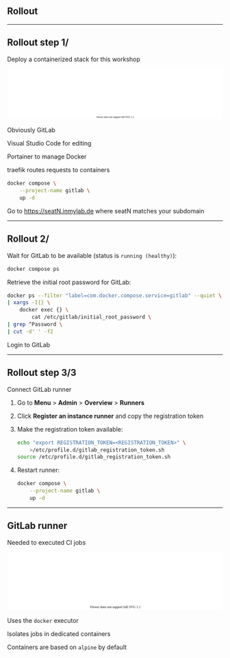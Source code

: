 <!-- .slide: id="gitlab_rollout" class="vertical-center" -->

<i class="fa-duotone fa-rocket-launch fa-8x fa-duotone-colors" style="float: right; color: grey;"></i>

## Rollout

---

## Rollout step 1/

Deploy a containerized stack for this workshop

![](160_gitlab_ci/000_rollout/stack.drawio.svg) <!-- .element: style="width: 95%" -->

Obviously GitLab <i class="fa-duotone fa-face-smile-wink fa-duotone-colors"></i>

Visual Studio Code for editing

Portainer to manage Docker

traefik routes requests to containers

```bash
docker compose \
    --project-name gitlab \
    up -d
```

Go to https://seatN.inmylab.de where seatN matches your subdomain

---

## Rollout 2/

Wait for GitLab to be available (status is `running (healthy)`):

```bash
docker compose ps
```

Retrieve the initial root password for GitLab:

```bash
docker ps --filter "label=com.docker.compose.service=gitlab" --quiet \
| xargs -I{} \
    docker exec {} \
        cat /etc/gitlab/initial_root_password \
| grep ^Password \
| cut -d' ' -f2
```

Login to GitLab

---

## Rollout step 3/3

Connect GitLab runner

1. Go to **Menu** > **Admin** > **Overview** > **Runners**
1. Click **Register an instance runner** and copy the registration token
1. Make the registration token available:

    ```bash
    echo "export REGISTRATION_TOKEN=<REGISTRATION_TOKEN>" \
        >/etc/profile.d/gitlab_registration_token.sh
    source /etc/profile.d/gitlab_registration_token.sh
    ```

1. Restart runner:

    ```bash
    docker compose \
        --project-name gitlab \
        up -d
    ```

---

## GitLab runner

Needed to executed CI jobs

![](160_gitlab_ci/000_rollout/runner.drawio.svg) <!-- .element: style="width: 95%;" -->

Uses the `docker` executor

Isolates jobs in dedicated containers

Containers are based on `alpine` by default
